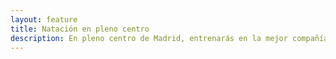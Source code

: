 ```yaml
---
layout: feature
title: Natación en pleno centro
description: En pleno centro de Madrid, entrenarás en la mejor compañía
---
```

